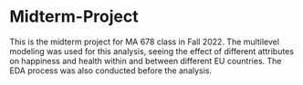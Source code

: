 # Midterm-Project

This is the midterm project for MA 678 class in Fall 2022. The multilevel modeling was used for this analysis, seeing the effect of different attributes on happiness and health within and between different EU countries. The EDA process was also conducted before the analysis.
